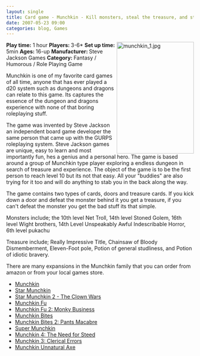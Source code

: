 ```yaml
---
layout: single
title: Card game - Munchkin - Kill monsters, steal the treasure, and stab your buddy
date: 2007-05-23 09:00
categories: blog, Games
---
```

<a href="/public/uploads/2007/05/munchkin.jpg"><img src="/public/uploads/2007/05/munchkin_1.jpg" alt="munchkin_1.jpg" title="munchkin_1.jpg" align="right" border="0" height="300" width="207" /></a><strong>Play time:</strong> 1 hour
<strong>Players: </strong>3-6*
<strong>Set up time:</strong> 5min
<strong>Ages: </strong>16-up
<strong>Manufacturer: </strong>Steve Jackson Games
<strong>Category: </strong>Fantasy / Humorous / Role Playing Game

Munchkin is one of my favorite card games of all time, anyone that has ever played a d20 system such as dungeons and dragons can relate to this game. Its captures the essence of the dungeon and dragons experience with none of that boring roleplaying stuff.

The game was invented by Steve Jackson an independent board game developer the same person that came up with the GURPS roleplaying system. Steve Jackson games are unique, easy to learn and most importantly fun, hes a genius and a personal hero.
The game is based around a group of Munchkin type player exploring a endless dungeon in search of treasure and experience. The object of the game is to be the first person to reach level 10 but its not that easy.  All your "buddies" are also trying for it too and will do anything to stab you in the back along the way.

The game contains two types of cards, doors and treasure cards. If you kick down a door and defeat the monster behind it you get a treasure, if you can't defeat the monster you get the bad stuff its that simple.

Monsters include; the 10th level Net Troll, 14th level Stoned Golem, 16th level Wight brothers, 14th Level Unspeakably Awful Indescribable Horror, 6th level pukachu

Treasure include; Really Impressive Title, Chainsaw of Bloody Dismemberment, Eleven-Foot pole, Potion of general studliness, and Potion of idiotic bravery.

There are many expansions in the Munchkin family that you can order from amazon or from your local games store.
<ul>
	<li><a href="http://www.amazon.com/gp/product/B00078ZJ74?ie=UTF8&amp;tag=funvill-20&amp;linkCode=as2&amp;camp=1789&amp;creative=9325&amp;creativeASIN=B00078ZJ74">Munchkin</a><img src="http://www.assoc-amazon.com/e/ir?t=funvill-20&amp;l=as2&amp;o=1&amp;a=B00078ZJ74" style="border: medium none  ! important; margin: 0px ! important" border="0" height="1" width="1" /></li>
	<li><a href="http://www.amazon.com/gp/product/B000KIAQ2Y?ie=UTF8&amp;tag=funvill-20&amp;linkCode=as2&amp;camp=1789&amp;creative=9325&amp;creativeASIN=B000KIAQ2Y">Star Munchkin</a><img src="http://www.assoc-amazon.com/e/ir?t=funvill-20&amp;l=as2&amp;o=1&amp;a=B000KIAQ2Y" style="border: medium none  ! important; margin: 0px ! important" border="0" height="1" width="1" /></li>
	<li><a href="http://www.amazon.com/gp/product/1556347243?ie=UTF8&amp;tag=funvill-20&amp;linkCode=as2&amp;camp=1789&amp;creative=9325&amp;creativeASIN=1556347243">Star Munchkin 2 - The Clown Wars</a><img src="http://www.assoc-amazon.com/e/ir?t=funvill-20&amp;l=as2&amp;o=1&amp;a=1556347243" style="border: medium none  ! important; margin: 0px ! important" border="0" height="1" width="1" /></li>
	<li><a href="http://www.amazon.com/gp/product/B000KI8OQY?ie=UTF8&amp;tag=funvill-20&amp;linkCode=as2&amp;camp=1789&amp;creative=9325&amp;creativeASIN=B000KI8OQY">Munchkin Fu</a><img src="http://www.assoc-amazon.com/e/ir?t=funvill-20&amp;l=as2&amp;o=1&amp;a=B000KI8OQY" style="border: medium none  ! important; margin: 0px ! important" border="0" height="1" width="1" /></li>
	<li><a href="http://www.amazon.com/gp/product/B000KIENRI?ie=UTF8&amp;tag=funvill-20&amp;linkCode=as2&amp;camp=1789&amp;creative=9325&amp;creativeASIN=B000KIENRI">Munchkin Fu 2: Monky Business</a><img src="http://www.assoc-amazon.com/e/ir?t=funvill-20&amp;l=as2&amp;o=1&amp;a=B000KIENRI" style="border: medium none  ! important; margin: 0px ! important" border="0" height="1" width="1" /></li>
	<li><a href="http://www.amazon.com/gp/product/B000KIENQE?ie=UTF8&amp;tag=funvill-20&amp;linkCode=as2&amp;camp=1789&amp;creative=9325&amp;creativeASIN=B000KIENQE">Munchkin Bites</a><img src="http://www.assoc-amazon.com/e/ir?t=funvill-20&amp;l=as2&amp;o=1&amp;a=B000KIENQE" style="border: medium none  ! important; margin: 0px ! important" border="0" height="1" width="1" /></li>
	<li><a href="http://www.amazon.com/gp/product/1556347472?ie=UTF8&amp;tag=funvill-20&amp;linkCode=as2&amp;camp=1789&amp;creative=9325&amp;creativeASIN=1556347472">Munchkin Bites 2: Pants Macabre</a><img src="http://www.assoc-amazon.com/e/ir?t=funvill-20&amp;l=as2&amp;o=1&amp;a=1556347472" style="border: medium none  ! important; margin: 0px ! important" border="0" height="1" width="1" /></li>
	<li><a href="http://www.amazon.com/gp/product/B000BSXX46?ie=UTF8&amp;tag=funvill-20&amp;linkCode=as2&amp;camp=1789&amp;creative=9325&amp;creativeASIN=B000BSXX46">Super Munchkin</a><img src="http://www.assoc-amazon.com/e/ir?t=funvill-20&amp;l=as2&amp;o=1&amp;a=B000BSXX46" style="border: medium none  ! important; margin: 0px ! important" border="0" height="1" width="1" /></li>
	<li><a href="http://www.amazon.com/gp/product/B000KIAPIO?ie=UTF8&amp;tag=funvill-20&amp;linkCode=as2&amp;camp=1789&amp;creative=9325&amp;creativeASIN=B000KIAPIO">Munchkin 4: The Need for Steed</a><img src="http://www.assoc-amazon.com/e/ir?t=funvill-20&amp;l=as2&amp;o=1&amp;a=B000KIAPIO" style="border: medium none  ! important; margin: 0px ! important" border="0" height="1" width="1" /></li>
	<li><a href="http://www.amazon.com/gp/product/B000KIAPIE?ie=UTF8&amp;tag=funvill-20&amp;linkCode=as2&amp;camp=1789&amp;creative=9325&amp;creativeASIN=B000KIAPIE">Munchkin 3: Clerical Errors</a><img src="http://www.assoc-amazon.com/e/ir?t=funvill-20&amp;l=as2&amp;o=1&amp;a=B000KIAPIE" style="border: medium none  ! important; margin: 0px ! important" border="0" height="1" width="1" /></li>
	<li><a href="http://www.amazon.com/gp/product/B000KICOWE?ie=UTF8&amp;tag=funvill-20&amp;linkCode=as2&amp;camp=1789&amp;creative=9325&amp;creativeASIN=B000KICOWE">Munchkin Unnatural Axe</a><img src="http://www.assoc-amazon.com/e/ir?t=funvill-20&amp;l=as2&amp;o=1&amp;a=B000KICOWE" style="border: medium none  ! important; margin: 0px ! important" border="0" height="1" width="1" /></li>
</ul>
